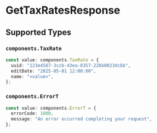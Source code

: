 # GetTaxRatesResponse


## Supported Types

### `components.TaxRate`

```typescript
const value: components.TaxRate = {
  uuid: "123e4567-3ccb-43ea-8357-22bb0023dcbb",
  editDate: "2025-05-01 12:00:00",
  name: "<value>",
};
```

### `components.ErrorT`

```typescript
const value: components.ErrorT = {
  errorCode: 1000,
  message: "An error occurred completing your request",
};
```

